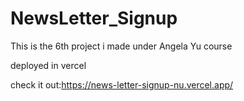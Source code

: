 # NewsLetter_Signup

This is the 6th project i made under Angela Yu course 

deployed in vercel

check it out:https://news-letter-signup-nu.vercel.app/
